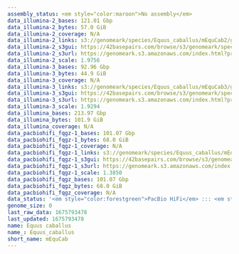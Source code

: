 ```yaml
---
assembly_status: <em style="color:maroon">No assembly</em>
data_illumina-2_bases: 121.01 Gbp
data_illumina-2_bytes: 57.0 GiB
data_illumina-2_coverage: N/A
data_illumina-2_links: s3://genomeark/species/Equus_caballus/mEquCab2/genomic_data/illumina/<br>
data_illumina-2_s3gui: https://42basepairs.com/browse/s3/genomeark/species/Equus_caballus/mEquCab2/genomic_data/illumina/
data_illumina-2_s3url: https://genomeark.s3.amazonaws.com/index.html?prefix=species/Equus_caballus/mEquCab2/genomic_data/illumina/
data_illumina-2_scale: 1.9756
data_illumina-3_bases: 92.96 Gbp
data_illumina-3_bytes: 44.9 GiB
data_illumina-3_coverage: N/A
data_illumina-3_links: s3://genomeark/species/Equus_caballus/mEquCab3/genomic_data/illumina/<br>
data_illumina-3_s3gui: https://42basepairs.com/browse/s3/genomeark/species/Equus_caballus/mEquCab3/genomic_data/illumina/
data_illumina-3_s3url: https://genomeark.s3.amazonaws.com/index.html?prefix=species/Equus_caballus/mEquCab3/genomic_data/illumina/
data_illumina-3_scale: 1.9294
data_illumina_bases: 213.97 Gbp
data_illumina_bytes: 101.9 GiB
data_illumina_coverage: N/A
data_pacbiohifi_fqgz-1_bases: 101.07 Gbp
data_pacbiohifi_fqgz-1_bytes: 68.0 GiB
data_pacbiohifi_fqgz-1_coverage: N/A
data_pacbiohifi_fqgz-1_links: s3://genomeark/species/Equus_caballus/mEquCab1/genomic_data/pacbio_hifi/<br>
data_pacbiohifi_fqgz-1_s3gui: https://42basepairs.com/browse/s3/genomeark/species/Equus_caballus/mEquCab1/genomic_data/pacbio_hifi/
data_pacbiohifi_fqgz-1_s3url: https://genomeark.s3.amazonaws.com/index.html?prefix=species/Equus_caballus/mEquCab1/genomic_data/pacbio_hifi/
data_pacbiohifi_fqgz-1_scale: 1.3850
data_pacbiohifi_fqgz_bases: 101.07 Gbp
data_pacbiohifi_fqgz_bytes: 68.0 GiB
data_pacbiohifi_fqgz_coverage: N/A
data_status: '<em style="color:forestgreen">PacBio HiFi</em> ::: <em style="color:forestgreen">Illumina</em>'
genome_size: 0
last_raw_data: 1675793478
last_updated: 1675793478
name: Equus caballus
name_: Equus_caballus
short_name: mEquCab
---
```

